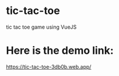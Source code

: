 # tic-tac-toe
tic tac toe game using VueJS


# Here is the demo link:

https://tic-tac-toe-3db0b.web.app/
